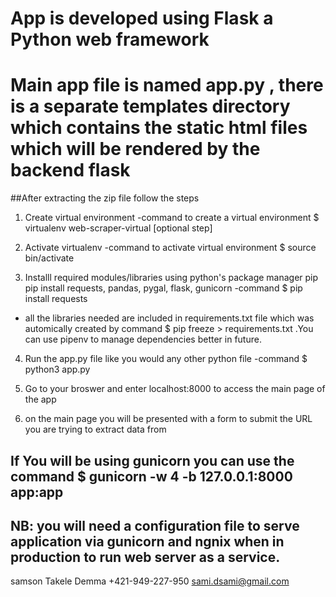 # App is developed using Flask a Python web framework
# Main app file is named app.py , there is a separate templates directory which contains the static html files which will be rendered by the backend flask 

  ##After extracting the zip file follow the steps 
1. Create virtual environment 
-command to create a virtual environment  $ virtualenv web-scraper-virtual [optional step]
    
2. Activate virtualenv 
-command  to activate virtual environment $ source bin/activate

3. Installl required modules/libraries using python's package manager pip 
pip install requests, pandas, pygal, flask, gunicorn
-command $ pip install requests
* all the libraries needed are included in requirements.txt file which was automically created by 
command $ pip freeze > requirements.txt .You can use pipenv to manage dependencies better in future. 
4. Run the app.py file like you would any other python file 
-command $ python3 app.py 

5. Go to your broswer and enter localhost:8000 to access the main page of the app 

6. on the main page you will be presented with a form to submit the URL you are trying to extract data from

## If You will be using gunicorn you can use the command $ gunicorn -w 4 -b 127.0.0.1:8000 app:app
## NB: you will need a configuration file to serve application via gunicorn and ngnix when in production to run web server as a service.


samson Takele Demma
+421-949-227-950
sami.dsami@gmail.com 


